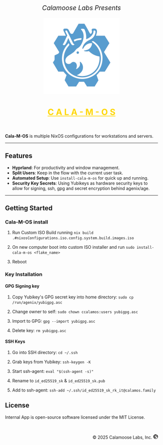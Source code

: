 <p align="center" style="font-size: 1.5em;">
  <i>Calamoose Labs Presents</i>
</p>
<p align="center">
  <img height="250px" src="./assets/cala-m-os_logo_large.png" alt="Logo" />
</p>
<h1 align="center" style="color: gold;">
  <u>C A L A - M - O S</u>
  <br />
  <br />
</h1>

**Cala-M-OS** is multiple NixOS configurations for workstations and servers.

---

## Features

- **Hyprland**: For productivity and window management.
- **Split Users**: Keep in the flow with the current user task.
- **Automated Setup**: Use `install-cala-m-os` for quick up and running.
- **Security Key Secrets**: Using Yubikeys as hardware security keys to allow for signing, ssh, gpg and secret encryption behind agenix/age.

---

## Getting Started

### Cala-M-OS install

1. Run Custom ISO Build running `nix build .#nixosConfigurations.iso.config.system.build.images.iso`

2. On new computer boot into custom ISO installer and run `sudo install-cala-m-os <flake_name>`

3. Reboot

### Key Installation

#### GPG Signing key

1. Copy Yubikey's GPG secret key into home directory: `sudo cp /run/agenix/yubigpg.asc`

2. Change owner to self: `sudo chown ccalamos:users yubigpg.asc`

3. Import to GPG: `gpg --import yubigpg.asc`

4. Delete key: `rm yubigpg.asc`

#### SSH Keys

1. Go into SSH directory: `cd ~/.ssh`

2. Grab keys from Yubikey: `ssh-keygen -K`

3. Start ssh-agent: `eval "$(ssh-agent -s)"`

4. Rename to `id_ed25519_sk` & `id_ed25519_sk.pub`

5. Add to ssh-agent: `ssh-add ~/.ssh/id_ed25519_sk_rk_it@calamos.family`

## License

Internal App is open-source software licensed under the MIT License.

<p align="right">
  <br />
  <br />
  <span>© 2025 Calamoose Labs, Inc.</span>&nbsp;<img src="./assets/logo.png" alt="Calamoose Labs Logo" height="15px">
</p>
